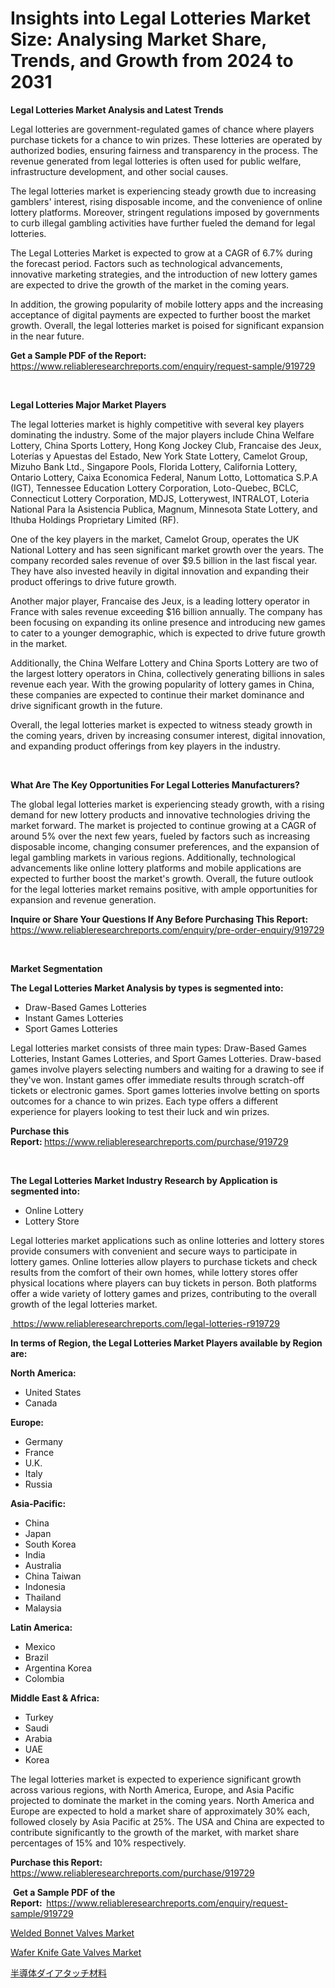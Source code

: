 <p><h1>Insights into Legal Lotteries Market Size: Analysing Market Share, Trends, and Growth from 2024 to 2031</h1></p><p><strong>Legal Lotteries Market Analysis and Latest Trends</strong></p>
<p><p>Legal lotteries are government-regulated games of chance where players purchase tickets for a chance to win prizes. These lotteries are operated by authorized bodies, ensuring fairness and transparency in the process. The revenue generated from legal lotteries is often used for public welfare, infrastructure development, and other social causes.</p><p>The legal lotteries market is experiencing steady growth due to increasing gamblers' interest, rising disposable income, and the convenience of online lottery platforms. Moreover, stringent regulations imposed by governments to curb illegal gambling activities have further fueled the demand for legal lotteries.</p><p>The Legal Lotteries Market is expected to grow at a CAGR of 6.7% during the forecast period. Factors such as technological advancements, innovative marketing strategies, and the introduction of new lottery games are expected to drive the growth of the market in the coming years.</p><p>In addition, the growing popularity of mobile lottery apps and the increasing acceptance of digital payments are expected to further boost the market growth. Overall, the legal lotteries market is poised for significant expansion in the near future.</p></p>
<p><strong>Get a Sample PDF of the Report:&nbsp;</strong> <a href="https://www.reliableresearchreports.com/enquiry/request-sample/919729">https://www.reliableresearchreports.com/enquiry/request-sample/919729</a></p>
<p>&nbsp;</p>
<p><strong>Legal Lotteries Major Market Players</strong></p>
<p><p>The legal lotteries market is highly competitive with several key players dominating the industry. Some of the major players include China Welfare Lottery, China Sports Lottery, Hong Kong Jockey Club, Francaise des Jeux, Loterías y Apuestas del Estado, New York State Lottery, Camelot Group, Mizuho Bank Ltd., Singapore Pools, Florida Lottery, California Lottery, Ontario Lottery, Caixa Economica Federal, Nanum Lotto, Lottomatica S.P.A (IGT), Tennessee Education Lottery Corporation, Loto-Quebec, BCLC, Connecticut Lottery Corporation, MDJS, Lotterywest, INTRALOT, Loteria National Para la Asistencia Publica, Magnum, Minnesota State Lottery, and Ithuba Holdings Proprietary Limited (RF).</p><p>One of the key players in the market, Camelot Group, operates the UK National Lottery and has seen significant market growth over the years. The company recorded sales revenue of over $9.5 billion in the last fiscal year. They have also invested heavily in digital innovation and expanding their product offerings to drive future growth.</p><p>Another major player, Francaise des Jeux, is a leading lottery operator in France with sales revenue exceeding $16 billion annually. The company has been focusing on expanding its online presence and introducing new games to cater to a younger demographic, which is expected to drive future growth in the market.</p><p>Additionally, the China Welfare Lottery and China Sports Lottery are two of the largest lottery operators in China, collectively generating billions in sales revenue each year. With the growing popularity of lottery games in China, these companies are expected to continue their market dominance and drive significant growth in the future.</p><p>Overall, the legal lotteries market is expected to witness steady growth in the coming years, driven by increasing consumer interest, digital innovation, and expanding product offerings from key players in the industry.</p></p>
<p>&nbsp;</p>
<p><strong>What Are The Key Opportunities For Legal Lotteries Manufacturers?</strong></p>
<p><p>The global legal lotteries market is experiencing steady growth, with a rising demand for new lottery products and innovative technologies driving the market forward. The market is projected to continue growing at a CAGR of around 5% over the next few years, fueled by factors such as increasing disposable income, changing consumer preferences, and the expansion of legal gambling markets in various regions. Additionally, technological advancements like online lottery platforms and mobile applications are expected to further boost the market's growth. Overall, the future outlook for the legal lotteries market remains positive, with ample opportunities for expansion and revenue generation.</p></p>
<p><strong>Inquire or Share Your Questions If Any Before Purchasing This Report:</strong> <a href="https://www.reliableresearchreports.com/enquiry/pre-order-enquiry/919729">https://www.reliableresearchreports.com/enquiry/pre-order-enquiry/919729</a></p>
<p>&nbsp;</p>
<p><strong>Market Segmentation</strong></p>
<p><strong>The Legal Lotteries Market Analysis by types is segmented into:</strong></p>
<p><ul><li>Draw-Based Games Lotteries</li><li>Instant Games Lotteries</li><li>Sport Games Lotteries</li></ul></p>
<p><p>Legal lotteries market consists of three main types: Draw-Based Games Lotteries, Instant Games Lotteries, and Sport Games Lotteries. Draw-based games involve players selecting numbers and waiting for a drawing to see if they've won. Instant games offer immediate results through scratch-off tickets or electronic games. Sport games lotteries involve betting on sports outcomes for a chance to win prizes. Each type offers a different experience for players looking to test their luck and win prizes.</p></p>
<p><strong>Purchase this Report:&nbsp;</strong><a href="https://www.reliableresearchreports.com/purchase/919729">https://www.reliableresearchreports.com/purchase/919729</a></p>
<p>&nbsp;</p>
<p><strong>The Legal Lotteries Market Industry Research by Application is segmented into:</strong></p>
<p><ul><li>Online Lottery</li><li>Lottery Store</li></ul></p>
<p><p>Legal lotteries market applications such as online lotteries and lottery stores provide consumers with convenient and secure ways to participate in lottery games. Online lotteries allow players to purchase tickets and check results from the comfort of their own homes, while lottery stores offer physical locations where players can buy tickets in person. Both platforms offer a wide variety of lottery games and prizes, contributing to the overall growth of the legal lotteries market.</p></p>
<p><a href="https://www.reliableresearchreports.com/legal-lotteries-r919729">&nbsp;https://www.reliableresearchreports.com/legal-lotteries-r919729</a></p>
<p><strong>In terms of Region, the Legal Lotteries Market Players available by Region are:</strong></p>
<p>
    <p> <strong> North America: </strong>
        <ul>
            <li>United States</li>
            <li>Canada</li>
        </ul>
        </p> 
    <p> <strong> Europe: </strong>
        <ul>
            <li>Germany</li>
            <li>France</li>
            <li>U.K.</li>
            <li>Italy</li>
            <li>Russia</li>
        </ul>
        </p> 
    <p> <strong> Asia-Pacific: </strong>
        <ul>
            <li>China</li>
            <li>Japan</li>
            <li>South Korea</li>
            <li>India</li>
            <li>Australia</li>
            <li>China Taiwan</li>
            <li>Indonesia</li>
            <li>Thailand</li>
            <li>Malaysia</li>
        </ul>
        </p> 
    <p> <strong> Latin America: </strong>
        <ul>
            <li>Mexico</li>
            <li>Brazil</li>
            <li>Argentina Korea</li>
            <li>Colombia</li>
        </ul>
        </p> 
    <p> <strong> Middle East & Africa: </strong>
        <ul>
            <li>Turkey</li>
            <li>Saudi</li>
            <li>Arabia</li>
            <li>UAE</li>
            <li>Korea</li>
        </ul>
    </p>
    </p>
<p><p>The legal lotteries market is expected to experience significant growth across various regions, with North America, Europe, and Asia Pacific projected to dominate the market in the coming years. North America and Europe are expected to hold a market share of approximately 30% each, followed closely by Asia Pacific at 25%. The USA and China are expected to contribute significantly to the growth of the market, with market share percentages of 15% and 10% respectively.</p></p>
<p><strong>Purchase this Report: </strong><a href="https://www.reliableresearchreports.com/purchase/919729">https://www.reliableresearchreports.com/purchase/919729</a></p>
<p>&nbsp;<strong>Get a Sample PDF of the Report:&nbsp;&nbsp;</strong><a href="https://www.reliableresearchreports.com/enquiry/request-sample/919729">https://www.reliableresearchreports.com/enquiry/request-sample/919729</a></p>
<p><strong></strong></p>
<p><p><a href="https://github.com/LitzyGulgowski2023/Market-Research-Report-List-1/blob/main/welded-bonnet-valves-market.md">Welded Bonnet Valves Market</a></p><p><a href="https://github.com/zkngisync/Market-Research-Report-List-1/blob/main/wafer-knife-gate-valves-market.md">Wafer Knife Gate Valves Market</a></p><p><a href="https://github.com/FredaJerde/Market-Research-Report-List-1/blob/main/5631985170831.md">半導体ダイアタッチ材料</a></p></p>